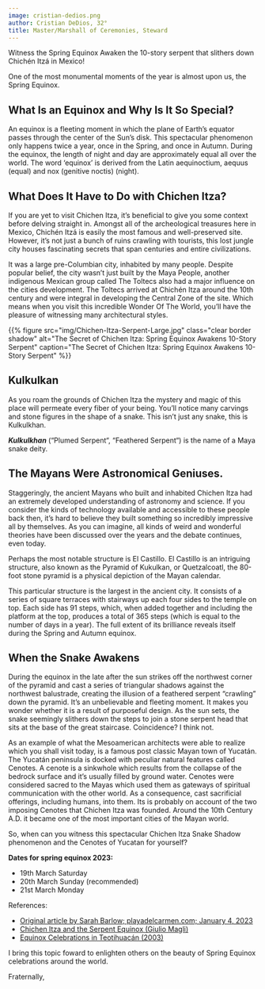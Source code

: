 ```yaml
---
image: cristian-dedios.png
author: Cristian DeDios, 32°
title: Master/Marshall of Ceremonies, Steward
---
```


Witness the Spring Equinox Awaken the 10-story serpent that slithers down Chichén Itzá
in Mexico! 

One of the most monumental moments of the year is almost upon us, the Spring Equinox.

## What Is an Equinox and Why Is It So Special?
An equinox is a fleeting moment in which the plane of Earth’s equator passes through the center of the Sun’s disk. 
This spectacular phenomenon only happens twice a year, once in the Spring, and once in Autumn. During the equinox, the length of night and day are approximately equal all over the world. The word ‘equinox’ is derived from the Latin aequinoctium, aequus (equal) and nox (genitive noctis) (night).

## What Does It Have to Do with Chichen Itza?

If you are yet to visit Chichen Itza, it’s beneficial to give you some context before delving straight in. Amongst all of the archeological treasures here in Mexico, Chichén Itzá is easily the most famous and well-preserved site.
However, it’s not just a bunch of ruins crawling with tourists, this lost jungle city houses fascinating secrets that span centuries and entire civilizations.

It was a large pre-Columbian city, inhabited by many people.  Despite popular belief, the city wasn’t just built by the Maya People,  another indigenous Mexican group called The Toltecs also had a major influence on the cities development. The Toltecs arrived at Chichén Itza around the 10th century and were integral in developing the Central Zone of the site. Which means when you visit this incredible Wonder Of The World, you’ll have the pleasure of witnessing many architectural styles.

{{% figure src="img/Chichen-Itza-Serpent-Large.jpg" class="clear border shadow" alt="The Secret of Chichen Itza: Spring Equinox Awakens 10-Story Serpent" caption="The Secret of Chichen Itza: Spring Equinox Awakens 10-Story Serpent" %}}

## Kulkulkan
As you roam the grounds of Chichen Itza the mystery and magic of this place will permeate every fiber of your being. You’ll notice many carvings and stone figures in the shape of a snake. This isn’t just any snake, this is Kulkulkhan.

***Kulkulkhan*** (“Plumed Serpent“, “Feathered Serpent“) is the name of a Maya snake deity.

## The Mayans Were Astronomical Geniuses.
Staggeringly, the ancient Mayans who built and inhabited Chichen Itza had an extremely developed understanding of astronomy and science. If you consider the kinds of technology available and accessible to these people back then, it’s hard to believe they built something so incredibly impressive all by themselves. As you can imagine, all kinds of weird and wonderful theories have been discussed over the years and the debate continues, even today.

Perhaps the most notable structure is El Castillo. El Castillo is an intriguing structure, also known as the Pyramid of Kukulkan, or Quetzalcoatl, the 80-foot stone pyramid is a physical depiction of the Mayan calendar.

This particular structure is the largest in the ancient city. It consists of a series of square terraces with stairways up each four sides to the temple on top. Each side has 91 steps, which, when added together and including the platform at the top, produces a total of 365 steps (which is equal to the number of days in a year). The full extent of its brilliance reveals itself during the Spring and Autumn equinox.

## When the Snake Awakens
During the equinox in the late after the sun strikes off the northwest corner of the pyramid and cast a series of triangular shadows against the northwest balustrade, creating the illusion of a feathered serpent “crawling” down the pyramid. It’s an unbelievable and fleeting moment. It makes you wonder whether it is a result of purposeful design. As the sun sets, the snake seemingly slithers down the steps to join a stone serpent head that sits at the base of the great staircase. Coincidence? I think not.

As an example of what the Mesoamerican architects were able to realize  which you shall  visit today, is a famous post classic Mayan town of Yucatán. The Yucatán peninsula is docked with peculiar natural features called Cenotes. A cenote is a sinkwhole which results from the collapse of the bedrock surface and it’s usually filled by ground water. Cenotes were  considered sacred to the Mayas which used them as gateways of spiritual communication with the other world. As a consequence, cast sacrificial offerings, including humans, into them. Its is probably on account of the two imposing Cenotes that Chichen Itza was founded. Around the 10th Century A.D. it became one of the most important cities of the Mayan world. 

So, when can you witness this spectacular Chichen Itza Snake Shadow phenomenon and the Cenotes of Yucatan for yourself?

**Dates for spring equinox 2023:**
- 19th March Saturday
- 20th March Sunday (recommended)
- 21st March Monday

References:     
- [Original article by Sarah Barlow; playadelcarmen.com; January 4, 2023](https://www.playadelcarmen.com/blog/equinox-chichen-itza/)
- [Chichen Itza and the Serpent Equinox (Giulio Magli)](https://www.youtube.com/watch?v=ZPcT92HqQY4)
- [Equinox Celebrations in Teotihuacán (2003)](https://www.youtube.com/watch?v=vpA2YaMFG5E)

I bring this topic foward to enlighten others on the beauty of Spring Equinox celebrations around the world. 

Fraternally, 